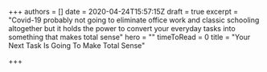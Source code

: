 +++
authors = []
date = 2020-04-24T15:57:15Z
draft = true
excerpt = "Covid-19 probably not going to eliminate office work and classic schooling altogether but it holds the power to convert your everyday tasks into something that makes total sense"
hero = ""
timeToRead = 0
title = "Your Next Task Is Going To Make Total Sense"

+++
